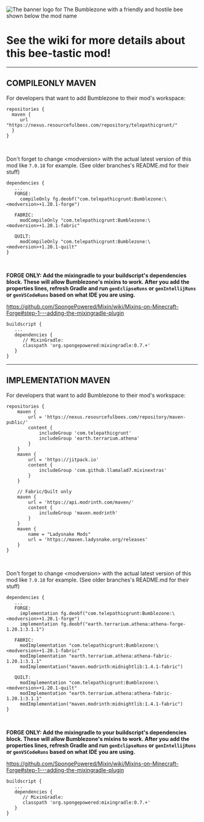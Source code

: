 ![The banner logo for The Bumblezone with a friendly and hostile bee shown below the mod name](https://github.com/TelepathicGrunt/Bumblezone/assets/40846040/968c8470-6ff7-4b11-8f45-da255d1de7ca)

# See the wiki for more details about this bee-tastic mod!

***

## COMPILEONLY MAVEN

For developers that want to add Bumblezone to their mod's workspace:

```
repositories {
  maven {
     url "https://nexus.resourcefulbees.com/repository/telepathicgrunt/"
  }
}
```

&nbsp;

Don't forget to change \<modversion> with the actual latest version of this mod like `7.0.18` for example. (See older branches's README.md for their stuff)

```
dependencies {
   ...
   FORGE: 
     compileOnly fg.deobf("com.telepathicgrunt:Bumblezone:\<modversion>+1.20.1-forge")
     
   FABRIC: 
     modCompileOnly "com.telepathicgrunt:Bumblezone:\<modversion>+1.20.1-fabric"
     
   QUILT: 
     modCompileOnly "com.telepathicgrunt:Bumblezone:\<modversion>+1.20.1-quilt"
}
```

&nbsp;

**FORGE ONLY: Add the mixingradle to your buildscript's dependencies block. These will allow Bumblezone's mixins to work. After you add the properties lines, refresh Gradle and run `genEclipseRuns` or `genIntellijRuns` or `genVSCodeRuns` based on what IDE you are using.**

https://github.com/SpongePowered/Mixin/wiki/Mixins-on-Minecraft-Forge#step-1---adding-the-mixingradle-plugin

```
buildscript {
   ...
   dependencies {
      // MixinGradle:
      classpath 'org.spongepowered:mixingradle:0.7.+'
   }
}
```

***

## IMPLEMENTATION MAVEN

For developers that want to add Bumblezone to their mod's workspace:

```
repositories {
    maven {
        url = 'https://nexus.resourcefulbees.com/repository/maven-public/'
        content {
            includeGroup 'com.telepathicgrunt'
            includeGroup 'earth.terrarium.athena'
        }
    }
    maven {
        url = 'https://jitpack.io'
        content {
            includeGroup 'com.github.llamalad7.mixinextras'
        }
    }
    
    // Fabric/Quilt only
    maven {
        url = 'https://api.modrinth.com/maven/'
        content {
            includeGroup 'maven.modrinth'
        }
    }
    maven {
        name = "Ladysnake Mods"
        url = 'https://maven.ladysnake.org/releases'
    }
}
```

&nbsp;

Don't forget to change \<modversion> with the actual latest version of this mod like `7.0.18` for example. (See older branches's README.md for their stuff)

```
dependencies {
   ...
   FORGE: 
     implementation fg.deobf("com.telepathicgrunt:Bumblezone:\<modversion>+1.20.1-forge")
     implementation fg.deobf("earth.terrarium.athena:athena-forge-1.20.1:3.1.1")
     
   FABRIC: 
     modImplementation "com.telepathicgrunt:Bumblezone:\<modversion>+1.20.1-fabric"
     modImplementation "earth.terrarium.athena:athena-fabric-1.20.1:3.1.1"
     modImplementation("maven.modrinth:midnightlib:1.4.1-fabric")
   
   QUILT: 
     modImplementation "com.telepathicgrunt:Bumblezone:\<modversion>+1.20.1-quilt"
     modImplementation "earth.terrarium.athena:athena-fabric-1.20.1:3.1.1"
     modImplementation("maven.modrinth:midnightlib:1.4.1-fabric")
}
```

&nbsp;

**FORGE ONLY: Add the mixingradle to your buildscript's dependencies block. These will allow Bumblezone's mixins to work. After you add the properties lines, refresh Gradle and run `genEclipseRuns` or `genIntellijRuns` or `genVSCodeRuns` based on what IDE you are using.**

https://github.com/SpongePowered/Mixin/wiki/Mixins-on-Minecraft-Forge#step-1---adding-the-mixingradle-plugin

```
buildscript {
   ...
   dependencies {
      // MixinGradle:
      classpath 'org.spongepowered:mixingradle:0.7.+'
   }
}
```